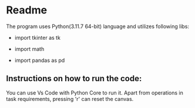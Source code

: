 # Readme

The program uses Python(3.11.7 64-bit) language and utilizes following libs:

- import tkinter as tk

- import math

- import pandas as pd



## Instructions on how to run the code: 

You can use Vs Code with Python Core to run it. Apart from operations in task requirements, pressing 'r' can reset the canvas. 

